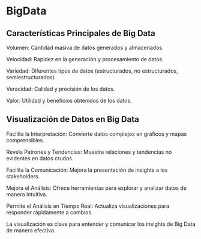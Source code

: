 # BigData
## Características Principales de Big Data
Volumen: Cantidad masiva de datos generados y almacenados.

Velocidad: Rapidez en la generación y procesamiento de datos.

Variedad: Diferentes tipos de datos (estructurados, no estructurados, semiestructurados).

Veracidad: Calidad y precisión de los datos.

Valor: Utilidad y beneficios obtenidos de los datos.

## Visualización de Datos en Big Data
Facilita la Interpretación: Convierte datos complejos en gráficos y mapas comprensibles.

Revela Patrones y Tendencias: Muestra relaciones y tendencias no evidentes en datos crudos.

Facilita la Comunicación: Mejora la presentación de insights a los stakeholders.

Mejora el Análisis: Ofrece herramientas para explorar y analizar datos de manera intuitiva.

Permite el Análisis en Tiempo Real: Actualiza visualizaciones para responder rápidamente a cambios.

La visualización es clave para entender y comunicar los insights de Big Data de manera efectiva.
